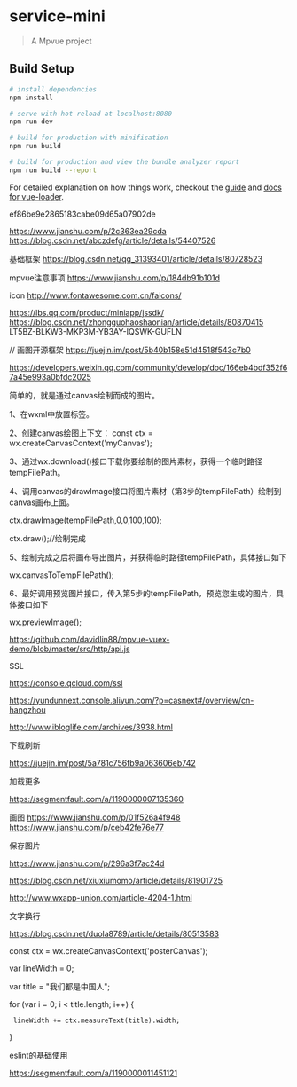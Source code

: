 # service-mini

> A Mpvue project

## Build Setup

``` bash
# install dependencies
npm install

# serve with hot reload at localhost:8080
npm run dev

# build for production with minification
npm run build

# build for production and view the bundle analyzer report
npm run build --report
```

For detailed explanation on how things work, checkout the [guide](http://vuejs-templates.github.io/webpack/) and [docs for vue-loader](http://vuejs.github.io/vue-loader).

ef86be9e2865183cabe09d65a07902de

https://www.jianshu.com/p/2c363ea29cda
https://blog.csdn.net/abczdefg/article/details/54407526

基础框架
https://blog.csdn.net/qq_31393401/article/details/80728523

mpvue注意事项
https://www.jianshu.com/p/184db91b101d

icon
http://www.fontawesome.com.cn/faicons/

https://lbs.qq.com/product/miniapp/jssdk/
https://blog.csdn.net/zhongguohaoshaonian/article/details/80870415
LT5BZ-BLKW3-MKP3M-YB3AY-IQSWK-GUFLN

// 画图开源框架
https://juejin.im/post/5b40b158e51d4518f543c7b0

https://developers.weixin.qq.com/community/develop/doc/166eb4bdf352f67a45e993a0bfdc2025

简单的，就是通过canvas绘制而成的图片。

1、在wxml中放置<canvas canvas-id="myCanvas"/>标签。

2、创建canvas绘图上下文： const ctx = wx.createCanvasContext('myCanvas');

3、通过wx.download()接口下载你要绘制的图片素材，获得一个临时路径tempFilePath。

4、调用canvas的drawImage接口将图片素材（第3步的tempFilePath）绘制到canvas画布上面。

ctx.drawImage(tempFilePath,0,0,100,100);

ctx.draw();//绘制完成

5、绘制完成之后将画布导出图片，并获得临时路径tempFilePath，具体接口如下

wx.canvasToTempFilePath();

6、最好调用预览图片接口，传入第5步的tempFilePath，预览您生成的图片，具体接口如下

wx.previewImage();

https://github.com/davidlin88/mpvue-vuex-demo/blob/master/src/http/api.js

SSL

https://console.qcloud.com/ssl

https://yundunnext.console.aliyun.com/?p=casnext#/overview/cn-hangzhou

http://www.ibloglife.com/archives/3938.html

下载刷新

https://juejin.im/post/5a781c756fb9a063606eb742

加载更多

https://segmentfault.com/a/1190000007135360

画图
https://www.jianshu.com/p/01f526a4f948
https://www.jianshu.com/p/ceb42fe76e77

保存图片

https://www.jianshu.com/p/296a3f7ac24d

https://blog.csdn.net/xiuxiumomo/article/details/81901725

http://www.wxapp-union.com/article-4204-1.html

文字换行

https://blog.csdn.net/duola8789/article/details/80513583

const ctx = wx.createCanvasContext('posterCanvas');

var lineWidth = 0;

var title = "我们都是中国人";

for (var i = 0; i < title.length; i++) {

     lineWidth += ctx.measureText(title).width;

}


eslint的基础使用

https://segmentfault.com/a/1190000011451121
